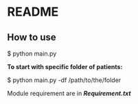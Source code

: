 # README #

## How to use

$ python main.py  

**To start with specific folder of patients:**  

$ python main.py -df /path/to/the/folder 



Module requirement are in ***Requirement.txt***

